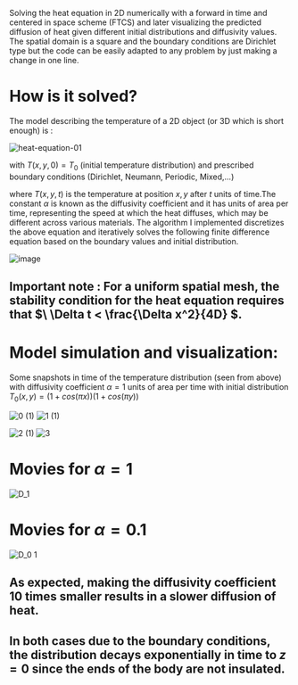 Solving the heat equation in 2D numerically with a forward in time and centered in space scheme (FTCS) and later visualizing the predicted diffusion of heat given different initial distributions and diffusivity values. The spatial domain is a square and the boundary conditions are Dirichlet type but the code can be easily adapted to any problem by just making a change in one line.

# How is it solved?
The model describing the temperature of a 2D object (or 3D which is short enough) is :

![heat-equation-01](https://github.com/Panithecracker/Differential-Equations/assets/97905110/a7edba8b-b120-4480-a8db-5c47540b55eb) 

with $T(x,y,0) = T_0$ (initial temperature distribution) and prescribed boundary conditions (Dirichlet, Neumann, Periodic, Mixed,...)

where $T(x,y,t)$ is the temperature at position $x,y$ after $t$ units of time.The constant $\alpha$ is known as the diffusivity coefficient and it has units of area per time, representing the speed at which the heat diffuses, which may be different across various materials.
The algorithm I implemented discretizes the above equation and iteratively solves the following finite difference equation based on the boundary values and initial distribution. 
 

![image](https://github.com/Panithecracker/Differential-Equations/assets/97905110/04b6ba3a-3601-4cca-a145-e269da143cbb)

## Important note : For a uniform spatial mesh, the stability condition for the heat equation requires that $\ \Delta t < \frac{\Delta x^2}{4D} \$.

# Model simulation and visualization:
Some snapshots in time of the temperature distribution (seen from above) with diffusivity coefficient $\alpha = 1$ units of area per time with initial distribution $T_0(x,y) = (1+cos(\pi x))(1+cos(\pi y))$


![0 (1)](https://github.com/Panithecracker/Differential-Equations/assets/97905110/81624978-edf2-4f12-912a-9f40dd36257d) ![1 (1)](https://github.com/Panithecracker/Differential-Equations/assets/97905110/0e574889-284c-4918-b05b-478ac3f5317a)

![2 (1)](https://github.com/Panithecracker/Differential-Equations/assets/97905110/1bff8e71-a78f-48b3-9d48-668582de4de6) ![3](https://github.com/Panithecracker/Differential-Equations/assets/97905110/66a2dd25-0506-4d50-a340-07a05d520042)
# Movies for $\alpha = 1$

![D_1](https://github.com/Panithecracker/Differential-Equations/assets/97905110/0720c5f6-c306-4502-98ce-39a28ff91734)


# Movies for $\alpha =0.1$

![D_0 1](https://github.com/Panithecracker/Differential-Equations/assets/97905110/7aac2e26-396d-48ba-8d18-af992e9e6b57)




## As expected, making the diffusivity coefficient 10 times smaller results in a slower diffusion of heat.
## In both cases due to the boundary conditions, the distribution decays exponentially in time to $z = 0$ since the ends of the body are not insulated. 
